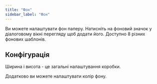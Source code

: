 ```yaml
---
title: "Фон"
sidebar_label: "Фон"
---
```


Ви можете налаштувати фон паперу. Натисніть на фоновий значок у діалоговому вікні перегляду щоб додати його. Доступно 8 різних фонових шаблонів.

## Конфігурація

Ширина і висота - це загальні налаштування коробки.

Додатково ви можете налаштувати колір фону.
